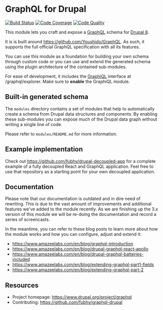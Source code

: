 # GraphQL for Drupal

[![Build Status](https://travis-ci.org/fubhy/graphql-drupal.svg?branch=8.x-3.x)](https://travis-ci.org/fubhy/graphql-drupal)
[![Code Coverage](https://codecov.io/gh/fubhy/graphql-drupal/branch/8.x-3.x/graph/badge.svg)](https://codecov.io/gh/fubhy/graphql-drupal)
[![Code Quality](https://scrutinizer-ci.com/g/fubhy/graphql-drupal/badges/quality-score.png?b=8.x-3.x)](https://scrutinizer-ci.com/g/fubhy/graphql-drupal/?branch=8.x-3.x)

This module lets you craft and expose a [GraphQL] schema for [Drupal 8].

It is is built around https://github.com/Youshido/GraphQL. As such, it supports
the full official GraphQL specification with all its features.

You can use this module as a foundation for building your own schema through
custom code or you can use and extend the generated schema using the plugin
architecture of the contained sub-modules.

For ease of development, it includes the [GraphiQL] interface at
/graphql/explorer. Make sure to __enable__ the GraphiQL module.

[Drupal 8]: https://www.drupal.org/8
[GraphQL]: http://graphql.org/
[GraphiQL]: https://github.com/graphql/graphiql/

## Built-in generated schema

The `modules` directory contains a set of modules that help to automatically
create a schema from Drupal data structures and components. By enabling these
sub-modules you can expose much of the Drupal data graph without writing a
single line of code.

Please refer to `modules/README.md` for more information.

## Example implementation

Check out https://github.com/fubhy/drupal-decoupled-app for a complete example
of a fully decoupled React and GraphQL application. Feel free to use that
repository as a starting point for your own decoupled application.

## Documentation

Please note that our documentation is outdated and in dire need of rewriting.
This is due to the vast amount of improvements and additional features we've
added to the module recently. As we are finishing up the 3.x version of this
module we will be re-doing the documentation and record a series of screencasts.

In the meantime, you can refer to these blog posts to learn more about how the
module works and how you can configure, adjust and extend it:

* https://www.amazeelabs.com/en/blog/graphql-introduction
* https://www.amazeelabs.com/en/blog/drupal-graphql-react-apollo
* https://www.amazeelabs.com/en/blog/drupal-graphql-batteries-included
* https://www.amazeelabs.com/en/blog/extending-graphql-part1-fields
* https://www.amazeelabs.com/en/blog/extending-graphql-part-2

## Resources
 
* Project homepage: https://www.drupal.org/project/graphql
* Contributing: https://github.com/fubhy/graphql-drupal

